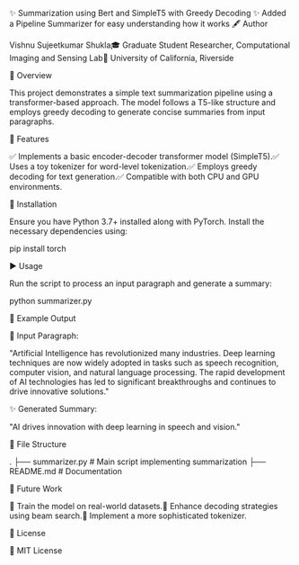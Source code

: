 ✨ Summarization using Bert and SimpleT5 with Greedy Decoding ✨
Added a Pipeline Summarizer for easy understanding how it works
🖋 Author

Vishnu Sujeetkumar Shukla🎓 Graduate Student Researcher, Computational Imaging and Sensing Lab🏫 University of California, Riverside

📌 Overview

This project demonstrates a simple text summarization pipeline using a transformer-based approach. The model follows a T5-like structure and employs greedy decoding to generate concise summaries from input paragraphs.

🚀 Features

✅ Implements a basic encoder-decoder transformer model (SimpleT5).✅ Uses a toy tokenizer for word-level tokenization.✅ Employs greedy decoding for text generation.✅ Compatible with both CPU and GPU environments.

🔧 Installation

Ensure you have Python 3.7+ installed along with PyTorch. Install the necessary dependencies using:

pip install torch

▶️ Usage

Run the script to process an input paragraph and generate a summary:

python summarizer.py

📜 Example Output

📝 Input Paragraph:

"Artificial Intelligence has revolutionized many industries. Deep learning techniques are now widely adopted in tasks such as speech recognition, computer vision, and natural language processing. The rapid development of AI technologies has led to significant breakthroughs and continues to drive innovative solutions."

✨ Generated Summary:

"AI drives innovation with deep learning in speech and vision."

📁 File Structure

.
├── summarizer.py       # Main script implementing summarization
├── README.md           # Documentation

🔮 Future Work

🔹 Train the model on real-world datasets.🔹 Enhance decoding strategies using beam search.🔹 Implement a more sophisticated tokenizer.

📜 License

📝 MIT License


